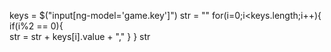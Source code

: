 keys = $("input[ng-model='game.key']")
str = ""
for(i=0;i<keys.length;i++){
	if(i%2 == 0){	
        str = str + keys[i].value + ","
    }
}
str

